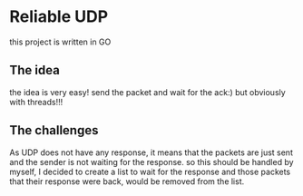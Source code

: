 # Reliable UDP 

this project is written in GO

## The idea

the idea is very easy! send the packet and wait for the ack:) but obviously with threads!!!

## The challenges

As UDP does not have any response, it means that the packets are just sent and the sender is not waiting for the response.
so this should be handled by myself, I decided to create a list to wait for the response and those packets that their response were back, would be
removed from the list.


